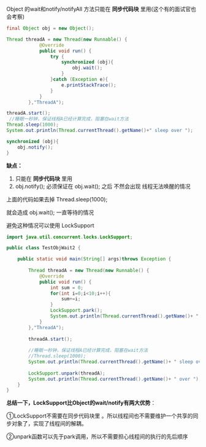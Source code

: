   Object 的wait和notify/notifyAll 方法只能在 **同步代码块** 里用(这个有的面试官也会考察) 

```java
final Object obj = new Object();

Thread threadA = new Thread(new Runnable() {
            @Override
            public void run() {
                try {
                    synchronized (obj){
                        obj.wait();
                    }
                }catch (Exception e){
                    e.printStackTrace();
                }
            }
        },"ThreadA");

threadA.start();
 //睡眠一秒钟，保证线程A已经计算完成，阻塞在wait方法
Thread.sleep(1000);
System.out.println(Thread.currentThread().getName()+" sleep over ");

synchronized (obj){
    obj.notify();
}

```

**缺点：**  

1. 只能在 **同步代码块** 里用 
2.  obj.notify();  必须保证在  obj.wait();  之后 不然会出现  线程无法唤醒的情况

上面的代码如果去掉  Thread.sleep(1000);

就会造成 obj.wait(); 一直等待的情况



避免这种情况可以使用  LockSupport  

```java
import java.util.concurrent.locks.LockSupport;

public class TestObjWait2 {

    public static void main(String[] args)throws Exception {
    	
        Thread threadA = new Thread(new Runnable() {
            @Override
            public void run() {
                int sum = 0;
                for(int i=0;i<10;i++){
                    sum+=i;
                }
                LockSupport.park();
                System.out.println(Thread.currentThread().getName()+ " sum = "+sum);
            }
        },"ThreadA");
        
        threadA.start();
        
        //睡眠一秒钟，保证线程A已经计算完成，阻塞在wait方法
        //Thread.sleep(1000);
        System.out.println(Thread.currentThread().getName()+ " sleep over ");
        
        LockSupport.unpark(threadA);
        System.out.println(Thread.currentThread().getName()+ " over ");
    }
}
```





**总结一下，LockSupport比Object的wait/notify有两大优势**：

①LockSupport不需要在同步代码块里 。所以线程间也不需要维护一个共享的同步对象了，实现了线程间的解耦。

②unpark函数可以先于park调用，所以不需要担心线程间的执行的先后顺序

